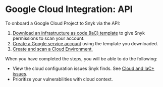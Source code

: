 # Google Cloud Integration: API

To onboard a Google Cloud Project to Snyk via the API:

1. [Download an infrastructure as code (IaC) template](step-1-download-service-account-iac-template-api.md) to give Snyk permissions to scan your account.
2. [Create a Google service account](step-2-create-the-google-service-account-api.md) using the template you downloaded.
3. [Create and scan a Cloud Environment.](step-3-create-and-scan-a-snyk-cloud-environment-for-google-api.md)

When you have completed the steps, you will be able to do the following:

* View the cloud configuration issues Snyk finds. See [Cloud and IaC+ issues](../../../../scan-using-snyk/scan-infrastructure/getting-started-with-iac+-and-cloud-scans/cloud-and-integrated-iac-issues/).
* Prioritize your vulnerabilities with cloud context.
